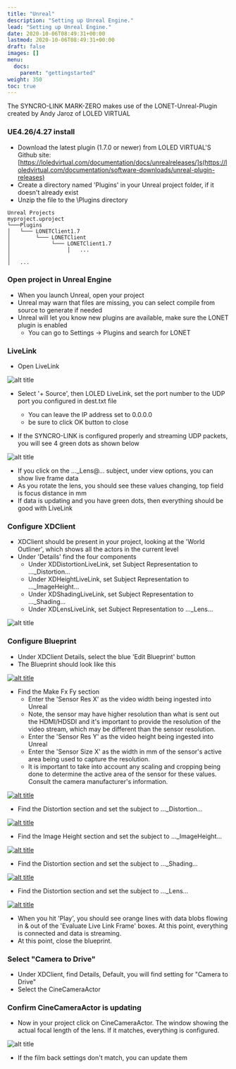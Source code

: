 ```yaml
---
title: "Unreal"
description: "Setting up Unreal Engine."
lead: "Setting up Unreal Engine."
date: 2020-10-06T08:49:31+00:00
lastmod: 2020-10-06T08:49:31+00:00
draft: false
images: []
menu:
  docs:
    parent: "gettingstarted"
weight: 350
toc: true
---
```


The SYNCRO-LINK MARK-ZERO makes use of the LONET-Unreal-Plugin created by Andy Jaroz of LOLED VIRTUAL

### UE4.26/4.27 install

- Download the latest plugin (1.7.0 or newer) from LOLED VIRTUAL'S Github site: [https://loledvirtual.com/documentation/docs/unrealreleases/]s(https://loledvirtual.com/documentation/software-downloads/unreal-plugin-releases)
- Create a directory named 'Plugins' in your Unreal project folder, if it doesn't already exist
- Unzip the file to the \Plugins directory

```text
Unreal Projects
myproject.uproject
└───Plugins
│   └─── LONETClient1.7
│        └─── LONETClient
│             └─── LONETClient1.7
│                  │   ...
│
│   ...
```

### Open project in Unreal Engine

- When you launch Unreal, open your project
- Unreal may warn that files are missing, you can select compile from source to generate if needed
- Unreal will let you know new plugins are available, make sure the LONET plugin is enabled
  - You can go to Settings -> Plugins and search for LONET

### LiveLink

- Open LiveLink

<img src="/images/livelink1.png" title="LiveLink1" alt="alt title"/>

- Select '+ Source', then LOLED LiveLink, set the port number to the UDP port you configured in dest.txt file
  - You can leave the IP address set to 0.0.0.0
  - be sure to click OK button to close

- If the SYNCRO-LINK is configured properly and streaming UDP packets, you will see 4 green dots as shown below

<img src="/images/livelink2.png" title="LiveLink2" alt="alt title"/>

- If you click on the ..._Lens@... subject, under view options, you can show live frame data
- As you rotate the lens, you should see these values changing, top field is focus distance in mm
- If data is updating and you have green dots, then everything should be good with LiveLink

### Configure XDClient

- XDClient should be present in your project, looking at the 'World Outliner', which shows all the actors in the current level
- Under 'Details' find the four components
  - Under XDDistortionLiveLink, set Subject Representation to ..._Distortion...
  - Under XDHeightLiveLink, set Subject Representation to ..._ImageHeight...
  - Under XDShadingLiveLink, set Subject Representation to ..._Shading...
  - Under XDLensLiveLink, set Subject Representation to ..._Lens...

<img src="/images/xdclient1.png" title="XD Client" alt="alt title"/>

### Configure Blueprint

- Under XDClient Details, select the blue 'Edit Blueprint' button
- The Blueprint should look like this

<a href="/images/fullsize/blueprint.png"><img src="/images/blueprint.png" title="blueprint" alt="alt title"/></a>

- Find the Make Fx Fy section
  - Enter the 'Sensor Res X' as the video width being ingested into Unreal
  - Note, the sensor may have higher resolution than what is sent out the HDMI/HDSDI and it's important to provide the resolution of the video stream, which may be different than the sensor resolution.
  - Enter the 'Sensor Res Y' as the video height being ingested into Unreal
  - Enter the 'Sensor Size X' as the width in mm of the sensor's active area being used to capture the resolution.
  - It is important to take into account any scaling and cropping being done to determine the active area of the sensor for these values. Consult the camera manufacturer's information.

<a href="/images/fullsize/pixel1.png"><img src="/images/pixel1.png" title="Pixel Resolution" alt="alt title"/></a>

- Find the Distortion section and set the subject to ..._Distortion...

<a href="/images/fullsize/distortion.png"><img src="/images/distortion.png" title="distortion" alt="alt title"/></a>

- Find the Image Height section and set the subject to ..._ImageHeight...

<a href="/images/fullsize/imageheight.png"><img src="/images/imageheight.png" title="image height" alt="alt title"/></a>

- Find the Distortion section and set the subject to ..._Shading...

<a href="/images/fullsize/shading.png"><img src="/images/shading.png" title="shading" alt="alt title"/></a>

- Find the Distortion section and set the subject to ..._Lens...

<a href="/images/fullsize/lens.png"><img src="/images/lens.png" title="Lens" alt="alt title"/></a>

- When you hit 'Play', you should see orange lines with data blobs flowing in & out of the 'Evaluate Live Link Frame' boxes. At this point, everything is connected and data is streaming.
- At this point, close the blueprint.

### Select "Camera to Drive"

- Under XDClient, find Details, Default, you will find setting for "Camera to Drive"
- Select the CineCameraActor

### Confirm CineCameraActor is updating

- Now in your project click on CineCameraActor. The window showing the actual focal length of the lens. If it matches, everything is configured.

<img src="/images/cinecameraactor.png" title="cine camera actor" alt="alt title"/>

- If the film back settings don't match, you can update them
